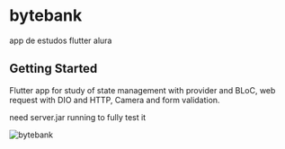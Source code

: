 # bytebank

app de estudos flutter alura

## Getting Started
Flutter app for study of state management with provider and BLoC, web request with DIO and HTTP, Camera and form validation.

need server.jar running to fully test it


![bytebank](https://user-images.githubusercontent.com/60902022/194376846-8ac178ec-8b3c-471c-864b-83f2341431c6.gif)
